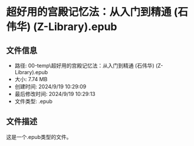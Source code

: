 ﻿# 超好用的宫殿记忆法：从入门到精通 (石伟华) (Z-Library).epub

## 文件信息
- 路径: 00-temp\超好用的宫殿记忆法：从入门到精通 (石伟华) (Z-Library).epub
- 大小: 7.74 MB
- 创建时间: 2024/9/19 10:29:09
- 最后修改时间: 2024/9/19 10:29:13
- 文件类型: .epub

## 文件描述
这是一个.epub类型的文件。

